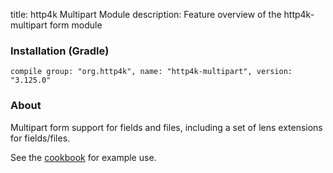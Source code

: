title: http4k Multipart Module
description: Feature overview of the http4k-multipart form module

### Installation (Gradle)
```compile group: "org.http4k", name: "http4k-multipart", version: "3.125.0"```

### About

Multipart form support for fields and files, including a set of lens extensions for fields/files.

See the [cookbook](/cookbook/multipart_forms/) for example use.
